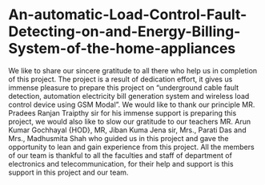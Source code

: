# An-automatic-Load-Control-Fault-Detecting-on-and-Energy-Billing-System-of-the-home-appliances
We like to share our sincere gratitude to all there who help us in completion of this project. The project is a result of dedication effort, it gives us immense pleasure to prepare this project on “underground cable fault detection, automation electricity bill generation system and wireless load control device using GSM Modal”. We would like to thank our principle MR. Pradees Ranjan Traipthy sir for his immense support is preparing this project, we would also like to slow our gratitude to our teachers MR. Arun Kumar Gochhayal {HOD}, MR, Jiban Kuma Jena sir, Mrs., Parati Das and Mrs., Madhusmita Shah who guided us in this project and gave the opportunity to lean and gain experience from this project. All the members of our team is thankful to all the faculties and staff of department of electronics and telecommunication, for their help and support is this support in this project and our team.
